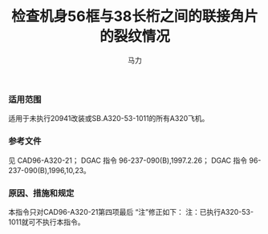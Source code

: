 ﻿---
amendno: 39-1888  
cadno: CAD1996-A320-21R1  
title: 检查机身56框与38长桁之间的联接角片的裂纹情况  
publishdate: 1997-03-25  
effdate: 1997-04-07  
acmodels: ["A320"]  
tags: []  
engs: []  
pns: []  
mfrs: ["AIRBUS"]  
admins: 西南管理局  
author: 马力  
---
  
### 适用范围  
适用于未执行20941改装或SB.A320-53-1011的所有A320飞机。  
  
<!--more-->  
### 参考文件  
  见 CAD96-A320-21； DGAC 指令 96-237-090(B),1997.2.26； DGAC 指令 96-237-090(B),1996,10,23。  
  
### 原因、措施和规定  

  本指令只对CAD96-A320-21第四项最后 “注”修正如下：     注：已执行A320-53-1011就可不执行本指令。  
